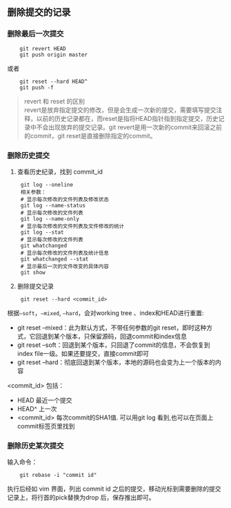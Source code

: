 
## 删除提交的记录

### 删除最后一次提交

        git revert HEAD
        git push origin master

或者

        git reset --hard HEAD^
        git push -f

> revert 和 reset 的区别       
> revert是放弃指定提交的修改，但是会生成一次新的提交，需要填写提交注释，以前的历史记录都在，而reset是指将HEAD指针指到指定提交，历史记录中不会出现放弃的提交记录。git revert是用一次新的commit来回滚之前的commit，git reset是直接删除指定的commit。

### 删除历史提交
1. 查看历史纪录，找到 commit_id

        git log --oneline
        相关参数：
        # 显示每次修改的文件列表及修改状态
        git log --name-status 
        # 显示每次修改的文件列表
        git log --name-only 
        # 显示每次修改的文件列表及文件修改的统计
        git log --stat 
        # 显示每次修改的文件列表
        git whatchanged 
        # 显示每次修改的文件列表及统计信息
        git whatchanged --stat
        # 显示最后一次的文件改变的具体内容
        git show 

2. 删除提交记录

        git reset --hard <commit_id>

根据`–soft`，`–mixed`, `–hard`，会对working tree 、index和HEAD进行重置:
* git reset –mixed：此为默认方式，不带任何参数的git reset，即时这种方式，它回退到某个版本，只保留源码，回退commit和index信息
* git reset –soft：回退到某个版本，只回退了commit的信息，不会恢复到index file一级。如果还要提交，直接commit即可
* git reset –hard：彻底回退到某个版本，本地的源码也会变为上一个版本的内容

<commit_id> 包括：
* HEAD 最近一个提交     
* HEAD^ 上一次      
* <commit_id> 每次commit的SHA1值. 可以用git log 看到,也可以在页面上commit标签页里找到      

### 删除历史某次提交
输入命令：

        git rebase -i "commit id"
执行后经如 vim 界面，列出 commit id 之后的提交，移动光标到需要删除的提交记录上，将行首的pick替换为drop 后，保存推出即可。


